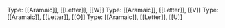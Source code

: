 Type: [[Aramaic]], [[Letter]], [[W]]
Type: [[Aramaic]], [[Letter]], [[V]]
Type: [[Aramaic]], [[Letter]], [[O]]
Type: [[Aramaic]], [[Letter]], [[U]]
